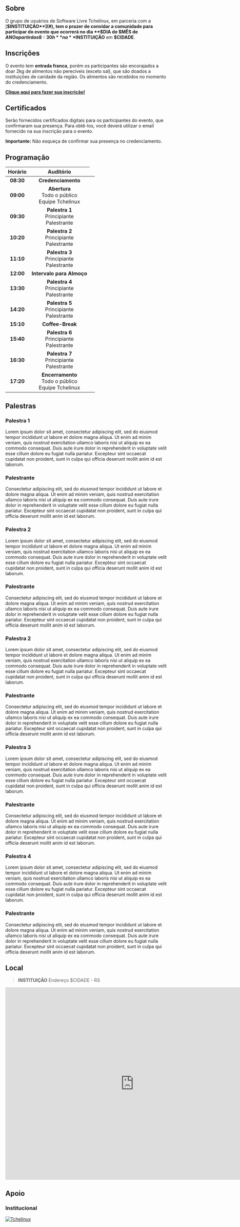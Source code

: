 ## Sobre

O grupo de usuários de Software Livre Tchelinux, em parceria com a [**$INSTITUIÇÃO**](#), tem o prazer de convidar a comunidade para participar do evento que ocorrerá no dia **$DIA de $MÊS de $ANO a partir das 8:30h** na **$INSTITUIÇÃO** em **$CIDADE**.

## Inscrições

 O evento tem **entrada franca**, porém os participantes são encorajados a doar 2kg de alimentos não perecíveis (exceto sal), que são doados a instituições de caridade da região. Os alimentos são recebidos no momento do credenciamento.

<a href="#" target="_blank"><b>Clique aqui para fazer sua inscrição!</b></a>

## Certificados

Serão fornecidos certificados digitais para os participantes do evento, que confirmaram sua presença. Para obtê-los, você deverá utilizar o email fornecido na sua inscrição para o evento.

**Importante:** Não esqueça de confirmar sua presença no credenciamento.

## Programação

| <center> Horário </center>  |  <center> Auditório </center>                             | 
|:---------------------------:|:---------------------------------------------------------:|
| **08:30** | **Credenciamento** |
| **09:00** | **Abertura** <br> <span class="label label-info">Todo o público</span> <br> Equipe Tchelinux |
| **09:30** | **Palestra 1** <br> <span class="label label-success">Principiante</span> <br> Palestrante |
| **10:20** | **Palestra 2** <br> <span class="label label-success">Principiante</span> <br> Palestrante |
| **11:10** | **Palestra 3** <br> <span class="label label-success">Principiante</span> <br> Palestrante |
| **12:00** <td colspan=5><center>**Intervalo para Almoço**</center> |
| **13:30** | **Palestra 4** <br> <span class="label label-success">Principiante</span> <br> Palestrante |
| **14:20** | **Palestra 5** <br> <span class="label label-success">Principiante</span> <br> Palestrante |
| **15:10** <td colspan=5><center>**Coffee-Break**</center> |
| **15:40** | **Palestra 6** <br> <span class="label label-success">Principiante</span> <br> Palestrante |
| **16:30** | **Palestra 7** <br> <span class="label label-success">Principiante</span> <br> Palestrante |
| **17:20** | **Encerramento** <br> <span class="label label-info">Todo o público</span> <br> Equipe Tchelinux |

## Palestras

### Palestra 1

Lorem ipsum dolor sit amet, consectetur adipiscing elit, sed do eiusmod tempor incididunt ut labore et dolore magna aliqua. Ut enim ad minim veniam, quis nostrud exercitation ullamco laboris nisi ut aliquip ex ea commodo consequat. Duis aute irure dolor in reprehenderit in voluptate velit esse cillum dolore eu fugiat nulla pariatur. Excepteur sint occaecat cupidatat non proident, sunt in culpa qui officia deserunt mollit anim id est laborum.

### Palestrante

Consectetur adipiscing elit, sed do eiusmod tempor incididunt ut labore et dolore magna aliqua. Ut enim ad minim veniam, quis nostrud exercitation ullamco laboris nisi ut aliquip ex ea commodo consequat. Duis aute irure dolor in reprehenderit in voluptate velit esse cillum dolore eu fugiat nulla pariatur. Excepteur sint occaecat cupidatat non proident, sunt in culpa qui officia deserunt mollit anim id est laborum.


### Palestra 2

Lorem ipsum dolor sit amet, consectetur adipiscing elit, sed do eiusmod tempor incididunt ut labore et dolore magna aliqua. Ut enim ad minim veniam, quis nostrud exercitation ullamco laboris nisi ut aliquip ex ea commodo consequat. Duis aute irure dolor in reprehenderit in voluptate velit esse cillum dolore eu fugiat nulla pariatur. Excepteur sint occaecat cupidatat non proident, sunt in culpa qui officia deserunt mollit anim id est laborum.

### Palestrante

Consectetur adipiscing elit, sed do eiusmod tempor incididunt ut labore et dolore magna aliqua. Ut enim ad minim veniam, quis nostrud exercitation ullamco laboris nisi ut aliquip ex ea commodo consequat. Duis aute irure dolor in reprehenderit in voluptate velit esse cillum dolore eu fugiat nulla pariatur. Excepteur sint occaecat cupidatat non proident, sunt in culpa qui officia deserunt mollit anim id est laborum.


### Palestra 2

Lorem ipsum dolor sit amet, consectetur adipiscing elit, sed do eiusmod tempor incididunt ut labore et dolore magna aliqua. Ut enim ad minim veniam, quis nostrud exercitation ullamco laboris nisi ut aliquip ex ea commodo consequat. Duis aute irure dolor in reprehenderit in voluptate velit esse cillum dolore eu fugiat nulla pariatur. Excepteur sint occaecat cupidatat non proident, sunt in culpa qui officia deserunt mollit anim id est laborum.

### Palestrante

Consectetur adipiscing elit, sed do eiusmod tempor incididunt ut labore et dolore magna aliqua. Ut enim ad minim veniam, quis nostrud exercitation ullamco laboris nisi ut aliquip ex ea commodo consequat. Duis aute irure dolor in reprehenderit in voluptate velit esse cillum dolore eu fugiat nulla pariatur. Excepteur sint occaecat cupidatat non proident, sunt in culpa qui officia deserunt mollit anim id est laborum.

### Palestra 3

Lorem ipsum dolor sit amet, consectetur adipiscing elit, sed do eiusmod tempor incididunt ut labore et dolore magna aliqua. Ut enim ad minim veniam, quis nostrud exercitation ullamco laboris nisi ut aliquip ex ea commodo consequat. Duis aute irure dolor in reprehenderit in voluptate velit esse cillum dolore eu fugiat nulla pariatur. Excepteur sint occaecat cupidatat non proident, sunt in culpa qui officia deserunt mollit anim id est laborum.

### Palestrante

Consectetur adipiscing elit, sed do eiusmod tempor incididunt ut labore et dolore magna aliqua. Ut enim ad minim veniam, quis nostrud exercitation ullamco laboris nisi ut aliquip ex ea commodo consequat. Duis aute irure dolor in reprehenderit in voluptate velit esse cillum dolore eu fugiat nulla pariatur. Excepteur sint occaecat cupidatat non proident, sunt in culpa qui officia deserunt mollit anim id est laborum.


### Palestra 4

Lorem ipsum dolor sit amet, consectetur adipiscing elit, sed do eiusmod tempor incididunt ut labore et dolore magna aliqua. Ut enim ad minim veniam, quis nostrud exercitation ullamco laboris nisi ut aliquip ex ea commodo consequat. Duis aute irure dolor in reprehenderit in voluptate velit esse cillum dolore eu fugiat nulla pariatur. Excepteur sint occaecat cupidatat non proident, sunt in culpa qui officia deserunt mollit anim id est laborum.

### Palestrante

Consectetur adipiscing elit, sed do eiusmod tempor incididunt ut labore et dolore magna aliqua. Ut enim ad minim veniam, quis nostrud exercitation ullamco laboris nisi ut aliquip ex ea commodo consequat. Duis aute irure dolor in reprehenderit in voluptate velit esse cillum dolore eu fugiat nulla pariatur. Excepteur sint occaecat cupidatat non proident, sunt in culpa qui officia deserunt mollit anim id est laborum.


## Local

> **INSTITUIÇÃO**
> Endereço
> $CIDADE - RS

<div class="map-responsive">
  <iframe src="https://www.google.com/maps/embed?pb=!1m18!1m12!1m3!1d3453.204611363559!2d-51.1784436837587!3d-30.059668938947524!2m3!1f0!2f0!3f0!3m2!1i1024!2i768!4f13.1!3m3!1m2!1s0x951977fe5764b8d3%3A0x7527da5fbea0f33a!2sEvents+Center+of+PUCRS!5e0!3m2!1sen!2sbr!4v1552438336791" width="800" height="600" frameborder="0" style="border:0" allowfullscreen></iframe>
</div>

## Apoio

### Institucional

[![Tchelinux]()](https://tchelinux.org/)
